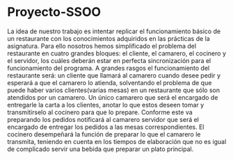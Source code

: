 # Proyecto-SSOO
La idea de nuestro trabajo es intentar replicar el funcionamiento básico de un restaurante con los conocimientos adquiridos en las prácticas de la asignatura. Para ello nosotros hemos simplificado el problema del restaurante en cuatro grandes bloques: el cliente, el camarero, el  cocinero y el servidor, los cuáles deberán estar en perfecta sincronización para el funcionamiento del programa. 
A grandes rasgos el funcionamiento del restaurante será: un cliente que llamará al camarero cuando desee pedir  y esperará a que el camarero lo atienda, solventando el problema de que puede haber varios clientes(varias mesas) en un restaurante que sólo son atendidos por un camarero. Un único camarero que será el encargado de entregarle la carta a los  clientes, anotar lo que estos deseen tomar y transmitirselo al cocinero para que lo prepare. Conforme este va preparando los pedidos notificará al camarero servidor que será el encargado de entregar los pedidos a las mesas correspondientes. El cocinero desempeñará la función de preparar lo que el camarero le transmita, teniendo en cuenta en los tiempos de elaboración que no es igual de complicado servir una bebida que preparar un plato principal.

